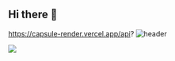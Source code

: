 ## Hi there 👋

https://capsule-render.vercel.app/api?
![header](https://capsule-render.vercel.app/api?type=waving&color=auto&height=300&section=header&text=capsule%20render&fontSize=90)

<img src="https://capsule-render.vercel.app/api?type=wave&color=auto&height=300&section=header&text=capsule%20render&fontSize=90" />

<!--
**blackcat417/blackcat417** is a ✨ _special_ ✨ repository because its `README.md` (this file) appears on your GitHub profile.
